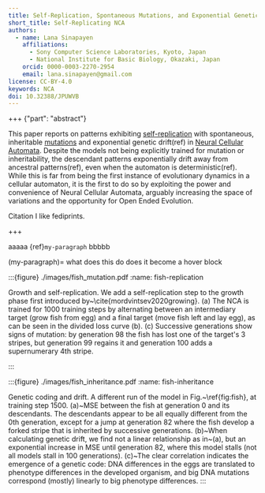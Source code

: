 ```yaml
---
title: Self-Replication, Spontaneous Mutations, and Exponential Genetic Drift in Neural Cellular Automata
short_title: Self-Replicating NCA
authors:
  - name: Lana Sinapayen 
    affiliations:
      - Sony Computer Science Laboratories, Kyoto, Japan
      - National Institute for Basic Biology, Okazaki, Japan
    orcid: 0000-0003-2270-2954
    email: lana.sinapayen@gmail.com
license: CC-BY-4.0
keywords: NCA
doi: 10.32388/JPUWVB
---
```



+++ {"part": "abstract"}

This paper reports on patterns exhibiting [self-replication](#fish-replication) with spontaneous, inheritable [mutations](#fish-inheritance) and exponential genetic drift(ref) in [Neural Cellular Automata](doi:10.23915/distill.00023). Despite the models not being explicitly trained for mutation or inheritability, the descendant patterns exponentially drift away from ancestral patterns(ref), even when the automaton is deterministic(ref). While this is far from being the first instance of evolutionary dynamics in a cellular automaton, it is the first to do so by exploiting the power and convenience of Neural Cellular Automata, arguably increasing the space of variations and the opportunity for Open Ended Evolution.

Citation[](doi:10.32388/JPUWVB)
I like fediprints[](https://lanasina.github.io/FederatedMimosa/).

+++

aaaaa {ref}`my-paragraph` bbbbb

(my-paragraph)=
what does this do does it become a hover block


:::{figure} ./images/fish_mutation.pdf
:name: fish-replication


Growth and self-replication. We add a self-replication step to the growth phase first introduced by~\cite{mordvintsev2020growing}. (a) The NCA is trained for 1000 training steps by alternating between an intermediary target (grow fish from egg) and a final target (move fish left and lay egg), as can be seen in the divided loss curve (b). (c) Successive generations show signs of mutation: by generation 98 the fish has lost one of the target's 3 stripes, but generation 99 regains it and generation 100 adds a supernumerary 4th stripe.

:::


:::{figure} ./images/fish_inheritance.pdf
:name: fish-inheritance

Genetic coding and drift. A different run of the model in Fig.~\ref{fig:fish}, at training step 1500. (a)~MSE between the fish at generation 0 and its descendants. The descendants appear to be all equally different from the 0th generation, except for a jump at generation 82 where the fish develop a forked stripe that is inherited by successive generations. (b)~When calculating genetic drift, we find not a linear relationship as in~(a), but an exponential increase in MSE until generation 82, where this model stalls (not all models stall in 100 generations). (c)~The clear correlation indicates the emergence of a genetic code: DNA differences in the eggs are translated to phenotype differences in the developed organism, and big DNA mutations correspond (mostly) linearly to big phenotype differences.
:::